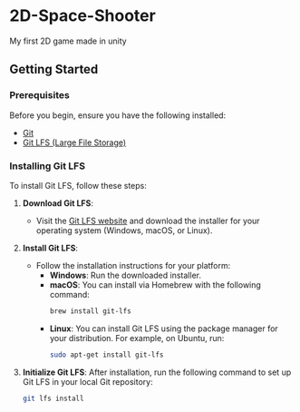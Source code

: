 # 2D-Space-Shooter
My first 2D game made in unity

## Getting Started
### Prerequisites

Before you begin, ensure you have the following installed:

- [Git](https://git-scm.com/downloads)
- [Git LFS (Large File Storage)](https://git-lfs.github.com/)

### Installing Git LFS

To install Git LFS, follow these steps:

1. **Download Git LFS**:
   - Visit the [Git LFS website](https://git-lfs.github.com/) and download the installer for your operating system (Windows, macOS, or Linux).

2. **Install Git LFS**:
   - Follow the installation instructions for your platform:
     - **Windows**: Run the downloaded installer.
     - **macOS**: You can install via Homebrew with the following command:
       ```bash
       brew install git-lfs
       ```
     - **Linux**: You can install Git LFS using the package manager for your distribution. For example, on Ubuntu, run:
       ```bash
       sudo apt-get install git-lfs
       ```

3. **Initialize Git LFS**:
   After installation, run the following command to set up Git LFS in your local Git repository:
   ```bash
   git lfs install

